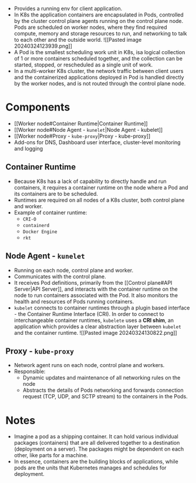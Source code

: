 - Provides a running env for client application.
- In K8s the application containers are encapsulated in Pods, controlled by the cluster control plane agents running on the control plane node. Pods are scheduled on worker nodes, where they find required compute, memory and storage resources to run, and networking to talk to each other and the outside world.
  ![[Pasted image 20240324123939.png]]
- A Pod is the smallest scheduling work unit in K8s, isa logical collection of 1 or more containers scheduled together, and the collection can be started, stopped, or rescheduled as a single unit of work.
- In a multi-worker K8s cluster, the network traffic between client users and the containerized applications deployed in Pod is handled directly by the worker nodes, and is not routed through the control plane node.
# Components
- [[Worker node#Container Runtime|Container Runtime]]
- [[Worker node#Node Agent - `kunelet`|Node Agent - kubelet]]
- [[Worker node#Proxy - `kube-proxy`|Proxy - kube-proxy]]
- Add-ons for DNS, Dashboard user interface, cluster-level monitoring and logging
## Container Runtime
- Because K8s has a lack of capability to directly handle and run containers, it requires a container runtime on the node where a Pod and its containers are to be scheduled.
- Runtimes are required on all nodes of a K8s cluster, both control plane and worker.
- Example of container runtime:
	- `CRI-O`
	- `containerd`
	- `Docker Engine`
	- `rkt`
## Node Agent - `kunelet`
- Running on each node, control plane and worker.
- Communicates with the control plane.
- It receives Pod definitions, primarily from the [[Control plane#API Server|API Server]], and interacts with the container runtime on the node to run containers associated with the Pod. It also monitors the health and resources of Pods running containers.
- `kubelet` connects to container runtimes through a plugin based interface - the Container Runtime Interface (CRI). In order to connect to interchangeable container runtimes, `kubelete` uses a **CRI shim**, an application which provides a clear abstraction layer between `kubelet` and the container runtime.
  ![[Pasted image 20240324130822.png]]
## Proxy - `kube-proxy`
- Network agent runs on each node, control plane and workers.
- Responsible:
	- Dynamic updates and maintenance of all networking rules on the node
	- Abstracts the details of Pods networking and forwards connection request (TCP, UDP, and SCTP stream) to the containers in the Pods.
# Notes
- Imagine a pod as a shipping container. It can hold various individual packages (containers) that are all delivered together to a destination (deployment on a server). The packages might be dependent on each other, like parts for a machine.
- In essence, containers are the building blocks of applications, while pods are the units that Kubernetes manages and schedules for deployment.